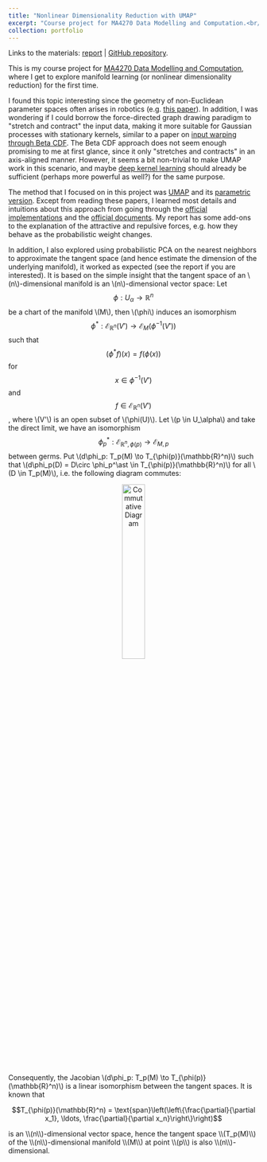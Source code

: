```yaml
---
title: "Nonlinear Dimensionality Reduction with UMAP"
excerpt: "Course project for MA4270 Data Modelling and Computation.<br/><img src='/images/mnist.png'>"
collection: portfolio
---
```


Links to the materials: [report](MA4270_UMAP_report.pdf) \| [GitHub repository](https://github.com/hanyang-hu/MA4270-UMAP).

This is my course project for [MA4270 Data Modelling and Computation](https://nusmods.com/courses/MA4270/data-modelling-and-computation), where I get to explore manifold learning (or nonlinear dimensionality reduction) for the first time. 

I found this topic interesting since the geometry of non-Euclidean parameter spaces often arises in robotics (e.g. [this paper](https://arxiv.org/abs/1910.04998)). In addition, I was wondering if I could borrow the force-directed graph drawing paradigm to "stretch and contract" the input data, making it more suitable for Gaussian processes with stationary kernels, similar to a paper on [input warping through Beta CDF](https://arxiv.org/abs/1402.0929). The Beta CDF approach does not seem enough promising to me at first glance, since it only "stretches and contracts" in an axis-aligned manner. However, it seems a bit non-trivial to make UMAP work in this scenario, and maybe [deep kernel learning](https://arxiv.org/abs/1511.02222) should already be sufficient (perhaps more powerful as well?) for the same purpose.

The method that I focused on in this project was [UMAP](https://arxiv.org/abs/1802.03426) and its [parametric version](https://arxiv.org/abs/2009.12981). Except from reading these papers, I learned most details and intuitions about this approach from going through the [official implementations](https://github.com/lmcinnes/umap) and the [official documents](https://umap-learn.readthedocs.io/en/latest/). My report has some add-ons to the explanation of the attractive and repulsive forces, e.g. how they behave as the probabilistic weight changes.

In addition, I also explored using probabilistic PCA on the nearest neighbors to approximate the tangent space (and hence estimate the dimension of the underlying manifold), it worked as expected (see the report if you are interested). It is based on the simple insight that the tangent space of an \\(n\\)-dimensional manifold is an \\(n\\)-dimensional vector space: Let $$\phi: U_\alpha \to \mathbb{R}^n$$ be a chart of the manifold \\(M\\), then \\(\phi\\) induces an isomorphism $$\phi^\ast: \mathcal{E}_{\mathbb{R}^n}(V') \to \mathcal{E}_M(\phi^{-1}(V'))$$ such that $$(\phi^\ast f)(x)=f(\phi(x))$$ for $$x\in\phi^{-1}(V')$$ and $$f \in \mathcal{E}_{\mathbb{R}^n}(V')$$, where \\(V'\\) is an open subset of \\(\phi(U)\\). Let \\(p \in U_\alpha\\) and take the direct limit, we have an isomorphism $$\phi_p^\ast: \mathcal{E}_{\mathbb{R}^n,\phi(p)}\to\mathcal{E}_{M, p}$$ between germs. Put \\(d\phi_p: T_p(M) \to T_{\phi(p)}(\mathbb{R}^n)\\) such that \\(d\phi_p(D) = D\circ \phi_p^\ast \in T_{\phi(p)}(\mathbb{R}^n)\\) for all \\(D \in T_p(M)\\), i.e. the following diagram commutes:
<p align="center">
<img src='tangent_cd.png' alt='Commutative Diagram' width='30%'>
</p>


Consequently, the Jacobian \\(d\phi_p: T_p(M) \to T_{\phi(p)}(\mathbb{R}^n)\\) is a linear isomorphism between the tangent spaces. It is known that 
<p align="center">
$$T_{\phi(p)}(\mathbb{R}^n) = \text{span}\left(\left\{\frac{\partial}{\partial x_1}, \ldots, \frac{\partial}{\partial x_n}\right\}\right)$$
</p>
is an \\(n\\)-dimensional vector space, hence the tangent space \\(T_p(M)\\) of the \\(n\\)-dimensional manifold \\(M\\) at point \\(p\\) is also \\(n\\)-dimensional.
